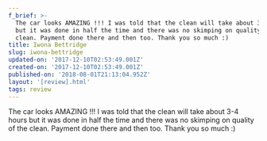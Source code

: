 ```yaml
---
f_brief: >-
  The car looks AMAZING !!! I was told that the clean will take about 3-4 hours
  but it was done in half the time and there was no skimping on quality of the
  clean. Payment done there and then too. Thank you so much :)
title: Iwona Bettridge
slug: iwona-bettridge
updated-on: '2017-12-10T02:53:49.001Z'
created-on: '2017-12-10T02:53:49.001Z'
published-on: '2018-08-01T21:13:04.952Z'
layout: '[review].html'
tags: review
---
```


The car looks AMAZING !!! I was told that the clean will take about 3-4 hours but it was done in half the time and there was no skimping on quality of the clean. Payment done there and then too. Thank you so much :)
